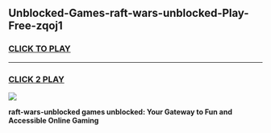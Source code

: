 
## Unblocked-Games-raft-wars-unblocked-Play-Free-zqoj1
<h3>
<a href="https://premium76.site?title=raft-wars-unblocked&ref=19M">CLICK TO PLAY</a></h3>
<hr>

<h3>
<a href="https://premium76.site?title=raft-wars-unblocked&ref=19M">CLICK 2 PLAY</a>
  
</h3>

<a href="https://premium76.site?title=raft-wars-unblocked&ref=19M"><img src="https://clearcache.store/games.png"></a>


**raft-wars-unblocked games unblocked: Your Gateway to Fun and Accessible Online Gaming**
